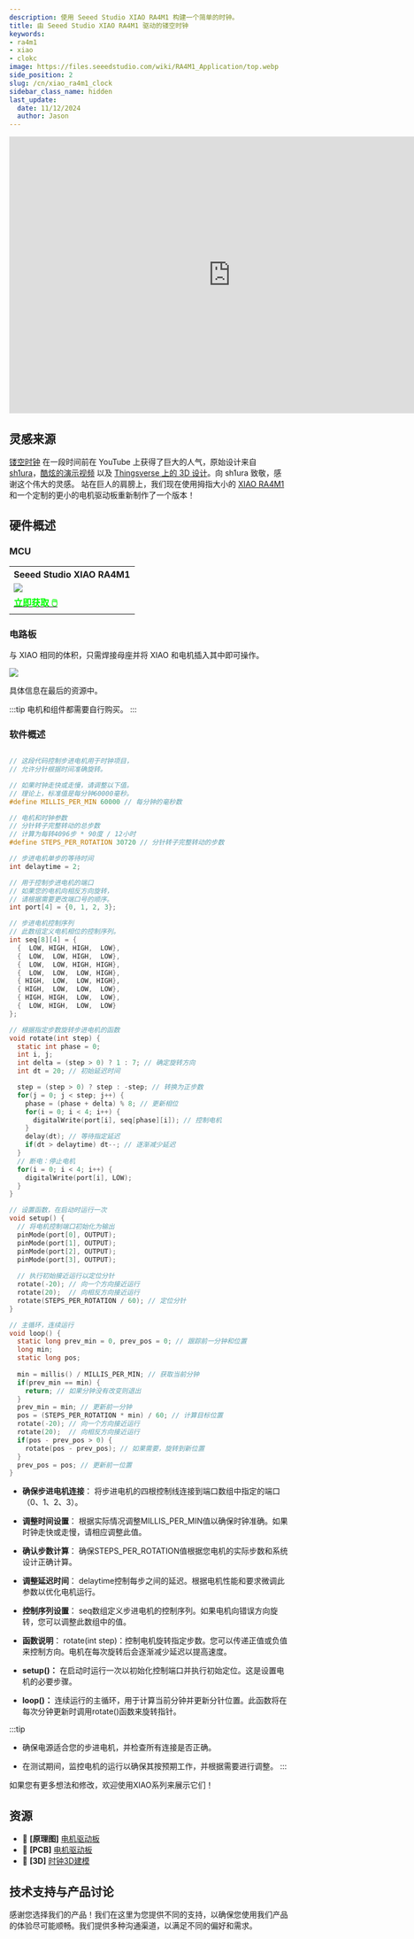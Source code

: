 ```yaml
---
description: 使用 Seeed Studio XIAO RA4M1 构建一个简单的时钟。
title: 由 Seeed Studio XIAO RA4M1 驱动的镂空时钟
keywords:
- ra4m1
- xiao
- clokc
image: https://files.seeedstudio.com/wiki/RA4M1_Application/top.webp
side_position: 2
slug: /cn/xiao_ra4m1_clock
sidebar_class_name: hidden 
last_update:
  date: 11/12/2024
  author: Jason
---
```



<div class="table-center">
<iframe width="800" height="500" src="https://files.seeedstudio.com/wiki/RA4M1_Application/1.mp4" scrolling="no" border="0" frameborder="no" framespacing="0" allowfullscreen="true"> </iframe>
</div>


## 灵感来源

[镂空时钟](https://www.youtube.com/watch?v=jvoOgxK4EvI&ab_channel=TheWrench) 在一段时间前在 YouTube 上获得了巨大的人气，原始设计来自 [sh1ura](https://www.instructables.com/Hollow-Clock-4/)，[酷炫的演示视频](https://youtu.be/hRpLiRoMx34) 以及 [Thingsverse 上的 3D 设计](https://www.thingiverse.com/thing:5636482)。向 sh1ura 致敬，感谢这个伟大的灵感。
站在巨人的肩膀上，我们现在使用拇指大小的 [XIAO RA4M1](https://www.seeedstudio.com/Seeed-XIAO-RA4M1-p-5943.html) 和一个定制的更小的电机驱动板重新制作了一个版本！

## 硬件概述

### MCU

<div class="table-center">
	<table align="center">
		<tr>
			<th>Seeed Studio XIAO RA4M1</th>
		</tr>
		<tr>
			<td><div style={{textAlign:'center'}}><img src="https://files.seeedstudio.com/wiki/XIAO-R4AM1/img/2-102010551-Seeed-Studio-XIAO-RA4M1-45font.jpg" style={{width:300, height:'auto'}}/></div></td>
		</tr>
		<tr>
			<td><div class="get_one_now_container" style={{textAlign: 'center'}}>
				<a class="get_one_now_item" href="https://www.seeedstudio.com/Seeed-XIAO-RA4M1-p-5943.html">
				<strong><span><font color={'FFFFFF'} size={"4"}> 立即获取 🖱️</font></span></strong>
				</a>
			</div></td>
		</tr>
	</table>
</div>


### 电路板

与 XIAO 相同的体积，只需焊接母座并将 XIAO 和电机插入其中即可操作。

<div style={{textAlign:'center'}}><img src="https://files.seeedstudio.com/wiki/RA4M1_Application/2.png" style={{width:500, height:'auto'}}/></div>


具体信息在最后的资源中。

:::tip
电机和组件都需要自行购买。
:::

### 软件概述

```c

// 这段代码控制步进电机用于时钟项目，
// 允许分针根据时间准确旋转。

// 如果时钟走快或走慢，请调整以下值。
// 理论上，标准值是每分钟60000毫秒。
#define MILLIS_PER_MIN 60000 // 每分钟的毫秒数

// 电机和时钟参数
// 分针转子完整转动的总步数
// 计算为每转4096步 * 90度 / 12小时
#define STEPS_PER_ROTATION 30720 // 分针转子完整转动的步数

// 步进电机单步的等待时间
int delaytime = 2;

// 用于控制步进电机的端口
// 如果您的电机向相反方向旋转，
// 请根据需要更改端口号的顺序。
int port[4] = {0, 1, 2, 3};

// 步进电机控制序列
// 此数组定义电机相位的控制序列。
int seq[8][4] = {
  {  LOW, HIGH, HIGH,  LOW},
  {  LOW,  LOW, HIGH,  LOW},
  {  LOW,  LOW, HIGH, HIGH},
  {  LOW,  LOW,  LOW, HIGH},
  { HIGH,  LOW,  LOW, HIGH},
  { HIGH,  LOW,  LOW,  LOW},
  { HIGH, HIGH,  LOW,  LOW},
  {  LOW, HIGH,  LOW,  LOW}
};

// 根据指定步数旋转步进电机的函数
void rotate(int step) {
  static int phase = 0;
  int i, j;
  int delta = (step > 0) ? 1 : 7; // 确定旋转方向
  int dt = 20; // 初始延迟时间

  step = (step > 0) ? step : -step; // 转换为正步数
  for(j = 0; j < step; j++) {
    phase = (phase + delta) % 8; // 更新相位
    for(i = 0; i < 4; i++) {
      digitalWrite(port[i], seq[phase][i]); // 控制电机
    }
    delay(dt); // 等待指定延迟
    if(dt > delaytime) dt--; // 逐渐减少延迟
  }
  // 断电：停止电机
  for(i = 0; i < 4; i++) {
    digitalWrite(port[i], LOW);
  }
}

// 设置函数，在启动时运行一次
void setup() {
  // 将电机控制端口初始化为输出
  pinMode(port[0], OUTPUT);
  pinMode(port[1], OUTPUT);
  pinMode(port[2], OUTPUT);
  pinMode(port[3], OUTPUT);
  
  // 执行初始接近运行以定位分针
  rotate(-20); // 向一个方向接近运行
  rotate(20);  // 向相反方向接近运行
  rotate(STEPS_PER_ROTATION / 60); // 定位分针
}

// 主循环，连续运行
void loop() {
  static long prev_min = 0, prev_pos = 0; // 跟踪前一分钟和位置
  long min;
  static long pos;
  
  min = millis() / MILLIS_PER_MIN; // 获取当前分钟
  if(prev_min == min) {
    return; // 如果分钟没有改变则退出
  }
  prev_min = min; // 更新前一分钟
  pos = (STEPS_PER_ROTATION * min) / 60; // 计算目标位置
  rotate(-20); // 向一个方向接近运行
  rotate(20);  // 向相反方向接近运行
  if(pos - prev_pos > 0) {
    rotate(pos - prev_pos); // 如果需要，旋转到新位置
  }
  prev_pos = pos; // 更新前一位置
}

```

- **确保步进电机连接**：
将步进电机的四根控制线连接到端口数组中指定的端口（0、1、2、3）。

- **调整时间设置**：
根据实际情况调整MILLIS_PER_MIN值以确保时钟准确。如果时钟走快或走慢，请相应调整此值。

- **确认步数计算**：
确保STEPS_PER_ROTATION值根据您电机的实际步数和系统设计正确计算。

- **调整延迟时间**：
delaytime控制每步之间的延迟。根据电机性能和要求微调此参数以优化电机运行。

- **控制序列设置**：
seq数组定义步进电机的控制序列。如果电机向错误方向旋转，您可以调整此数组中的值。

- **函数说明**：
rotate(int step)：控制电机旋转指定步数。您可以传递正值或负值来控制方向。电机在每次旋转后会逐渐减少延迟以提高速度。

- **setup()：** 在启动时运行一次以初始化控制端口并执行初始定位。这是设置电机的必要步骤。

- **loop()：** 连续运行的主循环，用于计算当前分钟并更新分针位置。此函数将在每次分钟更新时调用rotate()函数来旋转指针。

:::tip

- 确保电源适合您的步进电机，并检查所有连接是否正确。

- 在测试期间，监控电机的运行以确保其按预期工作，并根据需要进行调整。
:::

如果您有更多想法和修改，欢迎使用XIAO系列来展示它们！

## 资源

- 📄 **[原理图]** [电机驱动板](https://files.seeedstudio.com/wiki/RA4M1_Application/4.zip)
- 📄 **[PCB]** [电机驱动板](https://files.seeedstudio.com/wiki/RA4M1_Application/xiao.pcb)
- 📄 **[3D]** [时钟3D建模](https://files.seeedstudio.com/wiki/RA4M1_Application/clock.zip)

## 技术支持与产品讨论

感谢您选择我们的产品！我们在这里为您提供不同的支持，以确保您使用我们产品的体验尽可能顺畅。我们提供多种沟通渠道，以满足不同的偏好和需求。

<div class="button_tech_support_container">
<a href="https://forum.seeedstudio.com/" class="button_forum"></a> 
<a href="https://www.seeedstudio.com/contacts" class="button_email"></a>
</div>

<div class="button_tech_support_container">
<a href="https://discord.gg/eWkprNDMU7" class="button_discord"></a> 
<a href="https://github.com/Seeed-Studio/wiki-documents/discussions/69" class="button_discussion"></a>
</div>